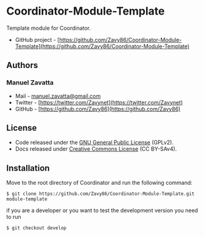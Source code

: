# Coordinator-Module-Template
Template module for Coordinator.

- GitHub project - [https://github.com/Zavy86/Coordinator-Module-Template](https://github.com/Zavy86/Coordinator-Module-Template)

## Authors

### Manuel Zavatta
- Mail - [manuel.zavatta@gmail.com](mailto:manuel.zavatta@gmail.com)
- Twitter - [https://twitter.com/Zavynet](https://twitter.com/Zavynet)
- GitHub - [https://github.com/Zavy86](https://github.com/Zavy86)

## License
- Code released under the [GNU General Public License](http://www.gnu.org/licenses/gpl-2.0.html) (GPLv2).
- Docs released under [Creative Commons License](http://creativecommons.org/licenses/by-sa/4.0/) (CC BY-SAv4).

## Installation
Move to the root directory of Coordinator and run the following command:

	$ git clone https://github.com/Zavy86/Coordinator-Module-Template.git module-template

if you are a developer or you want to test the development version you need to run

	$ git checkout develop